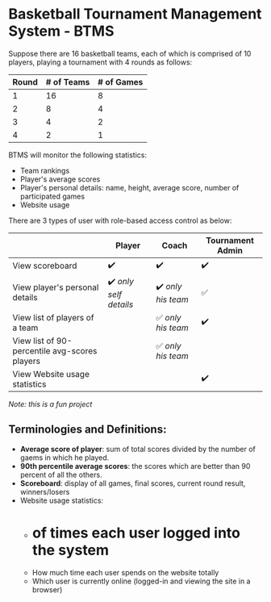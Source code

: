 # Basketball Tournament Management System - BTMS
Suppose there are 16 basketball teams, each of which is comprised of 10 players, playing a tournament with 4 rounds as follows:

| Round | # of Teams | # of Games |
|-------|------------|------------|
| 1     | 16         | 8          |
| 2     | 8          | 4          |
| 3     | 4          | 2          |
| 4     | 2          | 1          |

BTMS will monitor the following statistics:
  - Team rankings
  - Player's average scores
  - Player's personal details: name, height, average score, number of participated games
  - Website usage 

There are 3 types of user with role-based access control as below:

|                                               | Player | Coach | Tournament Admin | 
|-----------------------------------------------|--------|-------|------------------|
| View scoreboard                               | :heavy_check_mark: | :heavy_check_mark: | :heavy_check_mark: |
| View player's personal details                | :heavy_check_mark: _only self details_ | :heavy_check_mark: _only his team_ | :white_check_mark: |
| View list of players of a team                | | :white_check_mark: _only his team_ | :heavy_check_mark: |
| View list of 90-percentile avg-scores players | | :white_check_mark: _only his team_ | |
| View Website usage statistics                 | | | :heavy_check_mark: |


_Note: this is a fun project_

## Terminologies and Definitions:

  - **Average score of player**: sum of total scores divided by the number of gaems in which he played.
  - **90th percentile average scores**: the scores which are better than 90 percent of all the others.
  - **Scoreboard**: display of all games, final scores, current round result, winners/losers
  - Website usage statistics:
    + # of times each user logged into the system
    + How much time each user spends on the website totally
    + Which user is currently online (logged-in and viewing the site in a browser) 

 
